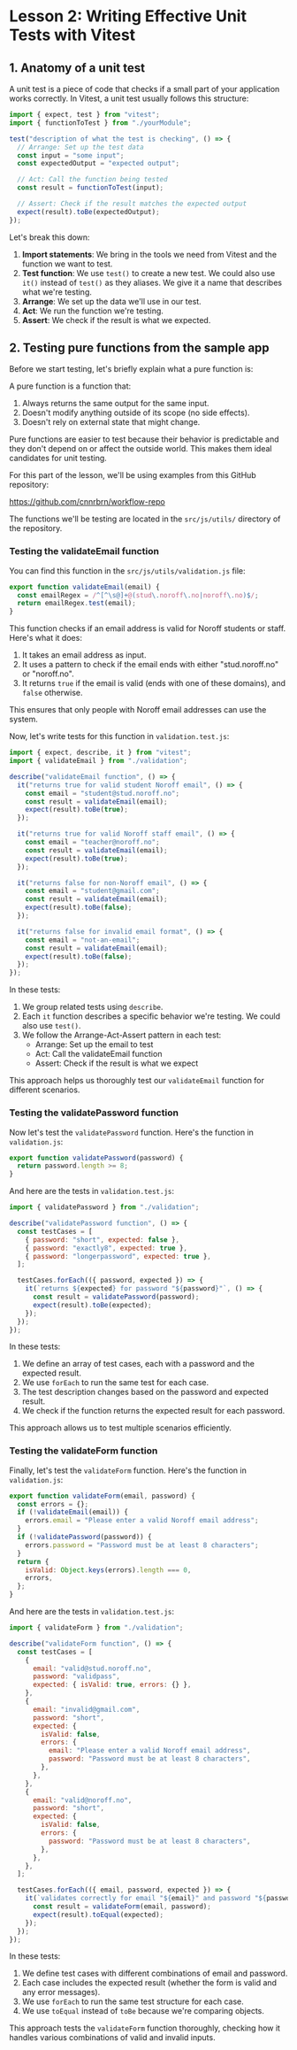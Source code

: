 # Lesson 2: Writing Effective Unit Tests with Vitest

## 1. Anatomy of a unit test

A unit test is a piece of code that checks if a small part of your application works correctly. In Vitest, a unit test usually follows this structure:

```javascript
import { expect, test } from "vitest";
import { functionToTest } from "./yourModule";

test("description of what the test is checking", () => {
  // Arrange: Set up the test data
  const input = "some input";
  const expectedOutput = "expected output";

  // Act: Call the function being tested
  const result = functionToTest(input);

  // Assert: Check if the result matches the expected output
  expect(result).toBe(expectedOutput);
});
```

Let's break this down:

1. **Import statements**: We bring in the tools we need from Vitest and the function we want to test.
2. **Test function**: We use `test()` to create a new test. We could also use `it()` instead of `test()` as they aliases. We give it a name that describes what we're testing.
3. **Arrange**: We set up the data we'll use in our test.
4. **Act**: We run the function we're testing.
5. **Assert**: We check if the result is what we expected.

## 2. Testing pure functions from the sample app

Before we start testing, let's briefly explain what a pure function is:

A pure function is a function that:

1. Always returns the same output for the same input.
2. Doesn't modify anything outside of its scope (no side effects).
3. Doesn't rely on external state that might change.

Pure functions are easier to test because their behavior is predictable and they don't depend on or affect the outside world. This makes them ideal candidates for unit testing.

For this part of the lesson, we'll be using examples from this GitHub repository:

https://github.com/cnnrbrn/workflow-repo

The functions we'll be testing are located in the `src/js/utils/` directory of the repository.

### Testing the validateEmail function

You can find this function in the `src/js/utils/validation.js` file:

```javascript
export function validateEmail(email) {
  const emailRegex = /^[^\s@]+@(stud\.noroff\.no|noroff\.no)$/;
  return emailRegex.test(email);
}
```

This function checks if an email address is valid for Noroff students or staff. Here's what it does:

1. It takes an email address as input.
2. It uses a pattern to check if the email ends with either "stud.noroff.no" or "noroff.no".
3. It returns `true` if the email is valid (ends with one of these domains), and `false` otherwise.

This ensures that only people with Noroff email addresses can use the system.

Now, let's write tests for this function in `validation.test.js`:

```javascript
import { expect, describe, it } from "vitest";
import { validateEmail } from "./validation";

describe("validateEmail function", () => {
  it("returns true for valid student Noroff email", () => {
    const email = "student@stud.noroff.no";
    const result = validateEmail(email);
    expect(result).toBe(true);
  });

  it("returns true for valid Noroff staff email", () => {
    const email = "teacher@noroff.no";
    const result = validateEmail(email);
    expect(result).toBe(true);
  });

  it("returns false for non-Noroff email", () => {
    const email = "student@gmail.com";
    const result = validateEmail(email);
    expect(result).toBe(false);
  });

  it("returns false for invalid email format", () => {
    const email = "not-an-email";
    const result = validateEmail(email);
    expect(result).toBe(false);
  });
});
```

In these tests:

1. We group related tests using `describe`.
2. Each `it` function describes a specific behavior we're testing. We could also use `test()`.
3. We follow the Arrange-Act-Assert pattern in each test:
   - Arrange: Set up the email to test
   - Act: Call the validateEmail function
   - Assert: Check if the result is what we expect

This approach helps us thoroughly test our `validateEmail` function for different scenarios.

### Testing the validatePassword function

Now let's test the `validatePassword` function. Here's the function in `validation.js`:

```javascript
export function validatePassword(password) {
  return password.length >= 8;
}
```

And here are the tests in `validation.test.js`:

```javascript
import { validatePassword } from "./validation";

describe("validatePassword function", () => {
  const testCases = [
    { password: "short", expected: false },
    { password: "exactly8", expected: true },
    { password: "longerpassword", expected: true },
  ];

  testCases.forEach(({ password, expected }) => {
    it(`returns ${expected} for password "${password}"`, () => {
      const result = validatePassword(password);
      expect(result).toBe(expected);
    });
  });
});
```

In these tests:

1. We define an array of test cases, each with a password and the expected result.
2. We use `forEach` to run the same test for each case.
3. The test description changes based on the password and expected result.
4. We check if the function returns the expected result for each password.

This approach allows us to test multiple scenarios efficiently.

### Testing the validateForm function

Finally, let's test the `validateForm` function. Here's the function in `validation.js`:

```javascript
export function validateForm(email, password) {
  const errors = {};
  if (!validateEmail(email)) {
    errors.email = "Please enter a valid Noroff email address";
  }
  if (!validatePassword(password)) {
    errors.password = "Password must be at least 8 characters";
  }
  return {
    isValid: Object.keys(errors).length === 0,
    errors,
  };
}
```

And here are the tests in `validation.test.js`:

```javascript
import { validateForm } from "./validation";

describe("validateForm function", () => {
  const testCases = [
    {
      email: "valid@stud.noroff.no",
      password: "validpass",
      expected: { isValid: true, errors: {} },
    },
    {
      email: "invalid@gmail.com",
      password: "short",
      expected: {
        isValid: false,
        errors: {
          email: "Please enter a valid Noroff email address",
          password: "Password must be at least 8 characters",
        },
      },
    },
    {
      email: "valid@noroff.no",
      password: "short",
      expected: {
        isValid: false,
        errors: {
          password: "Password must be at least 8 characters",
        },
      },
    },
  ];

  testCases.forEach(({ email, password, expected }) => {
    it(`validates correctly for email "${email}" and password "${password}"`, () => {
      const result = validateForm(email, password);
      expect(result).toEqual(expected);
    });
  });
});
```

In these tests:

1. We define test cases with different combinations of email and password.
2. Each case includes the expected result (whether the form is valid and any error messages).
3. We use `forEach` to run the same test structure for each case.
4. We use `toEqual` instead of `toBe` because we're comparing objects.

This approach tests the `validateForm` function thoroughly, checking how it handles various combinations of valid and invalid inputs.
